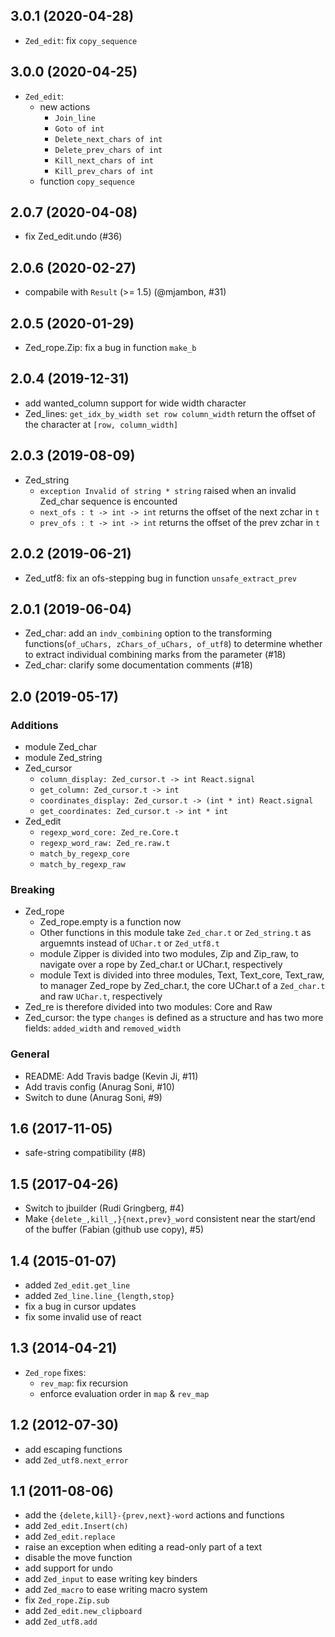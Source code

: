 3.0.1 (2020-04-28)
------------------

* `Zed_edit`: fix `copy_sequence`

3.0.0 (2020-04-25)
------------------

* `Zed_edit`:
  * new actions
    * `Join_line`
    * `Goto of int`
    * `Delete_next_chars of int`
    * `Delete_prev_chars of int`
    * `Kill_next_chars of int`
    * `Kill_prev_chars of int`
  * function `copy_sequence`

2.0.7 (2020-04-08)
------------------

* fix Zed\_edit.undo (#36)

2.0.6 (2020-02-27)
------------------

* compabile with `Result` (>= 1.5) (@mjambon, #31)


2.0.5 (2020-01-29)
------------------

* Zed\_rope.Zip: fix a bug in function `make_b`

2.0.4 (2019-12-31)
------------------

* add wanted\_column support for wide width character
* Zed\_lines: `get_idx_by_width set row column_width` return the offset of the character at `[row, column_width]`

2.0.3 (2019-08-09)
------------------

* Zed\_string
  * `exception Invalid of string * string` raised when an invalid Zed\_char sequence is encounted
  * `next_ofs : t -> int -> int` returns the offset of the next zchar in `t`
  * `prev_ofs : t -> int -> int` returns the offset of the prev zchar in `t`

2.0.2 (2019-06-21)
------------------

* Zed\_utf8: fix an ofs-stepping bug in function `unsafe_extract_prev`

2.0.1 (2019-06-04)
------------------

* Zed\_char: add an `indv_combining` option to the transforming
  functions(`of_uChars, zChars_of_uChars, of_utf8`) to determine whether
  to extract individual combining marks from the parameter (#18)
* Zed\_char: clarify some documentation comments (#18)

2.0 (2019-05-17)
----------------

### Additions

* module Zed\_char
* module Zed\_string
* Zed\_cursor
  * `column_display: Zed_cursor.t -> int React.signal`
  * `get_column: Zed_cursor.t -> int`
  * `coordinates_display: Zed_cursor.t -> (int * int) React.signal`
  * `get_coordinates: Zed_cursor.t -> int * int`
* Zed\_edit
  * `regexp_word_core: Zed_re.Core.t`
  * `regexp_word_raw: Zed_re.raw.t`
  * `match_by_regexp_core`
  * `match_by_regexp_raw`

### Breaking

* Zed\_rope
  * Zed\_rope.empty is a function now
  * Other functions in this module take `Zed_char.t` or `Zed_string.t` as arguemnts instead of `UChar.t` or `Zed_utf8.t`
  * module Zipper is divided into two modules, Zip and Zip\_raw, to navigate over a rope by Zed\_char.t or UChar.t, respectively
  * module Text is divided into three modules, Text, Text\_core, Text\_raw, to manager Zed\_rope by Zed\_char.t, the core UChar.t of a `Zed_char.t` and raw `UChar.t`, respectively
* Zed\_re is therefore divided into two modules: Core and Raw
* Zed\_cursor: the type `changes` is defined as a structure and has two more fields: `added_width` and `removed_width`

### General

* README: Add Travis badge (Kevin Ji, #11)
* Add travis config (Anurag Soni, #10)
* Switch to dune (Anurag Soni, #9)

1.6 (2017-11-05)
----------------

* safe-string compatibility (#8)

1.5 (2017-04-26)
----------------

* Switch to jbuilder (Rudi Gringberg, #4)
* Make `{delete_,kill_,}{next,prev}_word` consistent near the
  start/end of the buffer (Fabian (github use copy), #5)

1.4 (2015-01-07)
----------------

* added `Zed_edit.get_line`
* added `Zed_line.line_{length,stop}`
* fix a bug in cursor updates
* fix some invalid use of react

1.3 (2014-04-21)
----------------

* `Zed_rope` fixes:
  - `rev_map`: fix recursion
  - enforce evaluation order in `map` & `rev_map`

1.2 (2012-07-30)
----------------

* add escaping functions
* add `Zed_utf8.next_error`

1.1 (2011-08-06)
----------------

* add the `{delete,kill}-{prev,next}-word` actions and functions
* add `Zed_edit.Insert(ch)`
* add `Zed_edit.replace`
* raise an exception when editing a read-only part of a text
* disable the move function
* add support for undo
* add `Zed_input` to ease writing key binders
* add `Zed_macro` to ease writing macro system
* fix `Zed_rope.Zip.sub`
* add `Zed_edit.new_clipboard`
* add `Zed_utf8.add`
